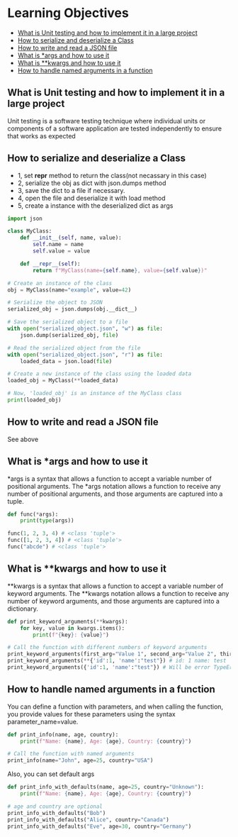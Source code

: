 # Learning Objectives

- [What is Unit testing and how to implement it in a large project](#what-is-unit-utesting-uand-how-to-implement-it-in-a-large-project)
- [How to serialize and deserialize a Class](#how-to-serialize-and-deserialize-a-class)
- [How to write and read a JSON file](#how-to-write-and-read-a-JSON-file)
- [What is *args and how to use it](#what-is-*args-and-how-to-use-it)
- [What is **kwargs and how to use it](#what-is-**kwargs-and-how-to-use-it)
- [How to handle named arguments in a function](#how-to-handle-named-arguments-in-a-function)


## What is Unit testing and how to implement it in a large project

Unit testing is a software testing technique where individual units or components of a software application are tested independently to ensure that works as expected

## How to serialize and deserialize a Class
- 1, set __repr__ method to return the class(not necassary in this case)
- 2, serialize the obj as dict with json.dumps method
- 3, save the dict to a file if necessary.
- 4, open the file and deserialize it with load method
- 5, create a instance with the deserialized dict as args

```python
import json

class MyClass:
    def __init__(self, name, value):
        self.name = name
        self.value = value

    def __repr__(self):
        return f"MyClass(name={self.name}, value={self.value})"

# Create an instance of the class
obj = MyClass(name="example", value=42)

# Serialize the object to JSON
serialized_obj = json.dumps(obj.__dict__)

# Save the serialized object to a file
with open("serialized_object.json", "w") as file:
    json.dump(serialized_obj, file)

# Read the serialized object from the file
with open("serialized_object.json", "r") as file:
    loaded_data = json.load(file)

# Create a new instance of the class using the loaded data
loaded_obj = MyClass(**loaded_data)

# Now, 'loaded_obj' is an instance of the MyClass class
print(loaded_obj)

```
## How to write and read a JSON file
See above
## What is *args and how to use it
*args is a syntax that allows a function to accept a variable number of positional arguments. The *args notation allows a function to receive any number of positional arguments, and those arguments are captured into a tuple.
```python
def func(*args):
    print(type(args))

func(1, 2, 3, 4) # <class 'tuple'>
func([1, 2, 3, 4]) # <class 'tuple'>
func("abcde") # <class 'tuple'>
```
## What is **kwargs and how to use it
**kwargs is a syntax that allows a function to accept a variable number of keyword arguments. The **kwargs notation allows a function to receive any number of keyword arguments, and those arguments are captured into a dictionary.
```python
def print_keyword_arguments(**kwargs):
    for key, value in kwargs.items():
        print(f"{key}: {value}")

# Call the function with different numbers of keyword arguments
print_keyword_arguments(first_arg="Value 1", second_arg="Value 2", third_arg="Value 3") # first_arg: Value 1 second_arg: Value 2 third_arg: Value 3
print_keyword_arguments(**{'id':1, 'name':"test"}) # id: 1 name: test
print_keyword_arguments({'id':1, 'name':"test"}) # Will be error TypeError: print_keyword_arguments() takes 0 positional arguments but 1 was given
```
## How to handle named arguments in a function
You can define a function with parameters, and when calling the function, you provide values for these parameters using the syntax parameter_name=value.

```python
def print_info(name, age, country):
    print(f"Name: {name}, Age: {age}, Country: {country}")

# Call the function with named arguments
print_info(name="John", age=25, country="USA")

```

Also, you can set default args
```python
def print_info_with_defaults(name, age=25, country="Unknown"):
    print(f"Name: {name}, Age: {age}, Country: {country}")

# age and country are optional
print_info_with_defaults("Bob") 
print_info_with_defaults("Alice", country="Canada")
print_info_with_defaults("Eve", age=30, country="Germany")

```